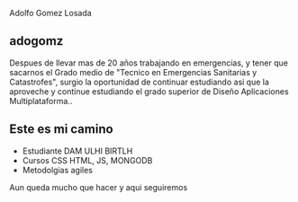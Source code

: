 Adolfo Gomez Losada

## adogomz

Despues de llevar mas de 20 años trabajando en emergencias, y tener que sacarnos el Grado medio de "Tecnico en Emergencias Sanitarias y Catastrofes", surgio la oportunidad de continuar estudiando asi que la aproveche y continue estudiando el grado superior de Diseño Aplicaciones Multiplataforma..

## Este es mi camino

- Estudiante DAM ULHI BIRTLH
- Cursos CSS HTML, JS, MONGODB
- Metodolgias agiles

Aun queda mucho que hacer y aqui seguiremos
